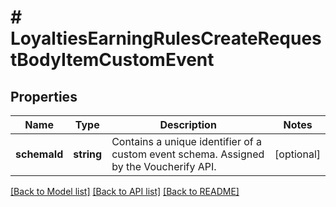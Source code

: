 # # LoyaltiesEarningRulesCreateRequestBodyItemCustomEvent

## Properties

Name | Type | Description | Notes
------------ | ------------- | ------------- | -------------
**schemaId** | **string** | Contains a unique identifier of a custom event schema. Assigned by the Voucherify API. | [optional]

[[Back to Model list]](../../README.md#models) [[Back to API list]](../../README.md#endpoints) [[Back to README]](../../README.md)
